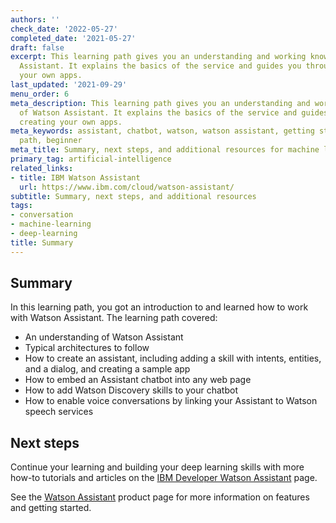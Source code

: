 ```yaml
---
authors: ''
check_date: '2022-05-27'
completed_date: '2021-05-27'
draft: false
excerpt: This learning path gives you an understanding and working knowledge of Watson
  Assistant. It explains the basics of the service and guides you through creating
  your own apps.
last_updated: '2021-09-29'
menu_order: 6
meta_description: This learning path gives you an understanding and working knowledge
  of Watson Assistant. It explains the basics of the service and guides you through
  creating your own apps.
meta_keywords: assistant, chatbot, watson, watson assistant, getting started, learning
  path, beginner
meta_title: Summary, next steps, and additional resources for machine learning
primary_tag: artificial-intelligence
related_links:
- title: IBM Watson Assistant
  url: https://www.ibm.com/cloud/watson-assistant/
subtitle: Summary, next steps, and additional resources
tags:
- conversation
- machine-learning
- deep-learning
title: Summary
---
```


## Summary

In this learning path, you got an introduction to and learned how to work with Watson Assistant. The learning path covered:

* An understanding of Watson Assistant
* Typical architectures to follow
* How to create an assistant, including adding a skill with intents, entities, and a dialog, and creating a sample app
* How to embed an Assistant chatbot into any web page
* How to add Watson Discovery skills to your chatbot
* How to enable voice conversations by linking your Assistant to Watson speech services

## Next steps

Continue your learning and building your deep learning skills with more how-to tutorials and articles on the [IBM Developer Watson Assistant](/components/watson-assistant/) page.

See the <a href="https://www.ibm.com/cloud/watson-assistant/" target="_blank" rel="noopener noreferrer">Watson Assistant</a> product page for more information on features and getting started.